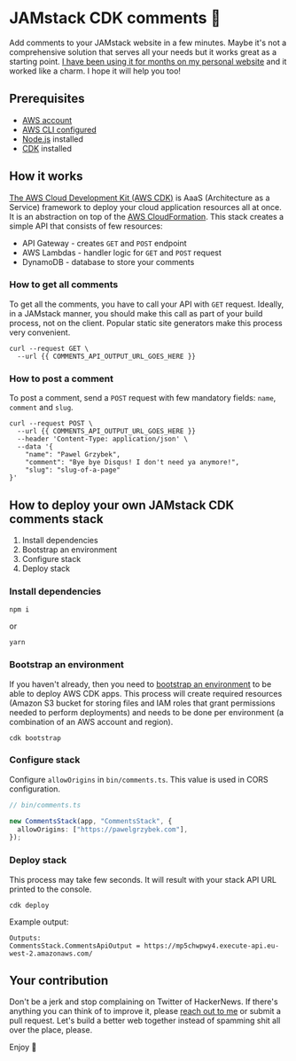 # JAMstack CDK comments 💬

Add comments to your JAMstack website in a few minutes. Maybe it's not a comprehensive solution that serves all your needs but it works great as a starting point. [I have been using it for months on my personal website](https://pawelgrzybek.com/bye-bye-disqus-i-built-my-commenting-system-using-aws-serverless-stack-and-netlify-build-hooks/) and it worked like a charm. I hope it will help you too!

## Prerequisites

- [AWS account](https://aws.amazon.com)
- [AWS CLI configured](https://aws.amazon.com/cli/)
- [Node.js](https://nodejs.org/en/) installed
- [CDK](https://docs.aws.amazon.com/cdk/latest/guide/work-with.html) installed

## How it works

[The AWS Cloud Development Kit (AWS CDK)](https://aws.amazon.com/cdk/) is AaaS (Architecture as a Service) framework to deploy your cloud application resources all at once. It is an abstraction on top of the [AWS Cloud​Formation](https://aws.amazon.com/cloudformation/). This stack creates a simple API that consists of few resources:

- API Gateway - creates `GET` and `POST` endpoint
- AWS Lambdas - handler logic for `GET` and `POST` request
- DynamoDB - database to store your comments

### How to get all comments

To get all the comments, you have to call your API with `GET` request. Ideally, in a JAMstack manner, you should make this call as part of your build process, not on the client. Popular static site generators make this process very convenient.

```
curl --request GET \
  --url {{ COMMENTS_API_OUTPUT_URL_GOES_HERE }}
```

### How to post a comment

To post a comment, send a `POST` request with few mandatory fields: `name`, `comment` and `slug`.

```
curl --request POST \
  --url {{ COMMENTS_API_OUTPUT_URL_GOES_HERE }}
  --header 'Content-Type: application/json' \
  --data '{
	"name": "Pawel Grzybek",
	"comment": "Bye bye Disqus! I don't need ya anymore!",
	"slug": "slug-of-a-page"
}'
```

## How to deploy your own JAMstack CDK comments stack

1. Install dependencies
2. Bootstrap an environment
3. Configure stack
4. Deploy stack

### Install dependencies

```
npm i
```

or

```
yarn
```

### Bootstrap an environment

If you haven't already, then you need to [bootstrap an environment](https://docs.aws.amazon.com/cdk/latest/guide/bootstrapping.html) to be able to deploy AWS CDK apps. This process will create required resources (Amazon S3 bucket for storing files and IAM roles that grant permissions needed to perform deployments) and needs to be done per environment (a combination of an AWS account and region).

```
cdk bootstrap
```

### Configure stack

Configure `allowOrigins` in `bin/comments.ts`. This value is used in CORS configuration.

```ts
// bin/comments.ts

new CommentsStack(app, "CommentsStack", {
  allowOrigins: ["https://pawelgrzybek.com"],
});
```

### Deploy stack

This process may take few seconds. It will result with your stack API URL printed to the console.

```
cdk deploy
```

Example output:

```
Outputs:
CommentsStack.CommentsApiOutput = https://mp5chwpwy4.execute-api.eu-west-2.amazonaws.com/
```

## Your contribution

Don't be a jerk and stop complaining on Twitter of HackerNews. If there's anything you can think of to improve it, please [reach out to me](https://twitter.com/pawelgrzybek) or submit a pull request. Let's build a better web together instead of spamming shit all over the place, please.

Enjoy 👋
